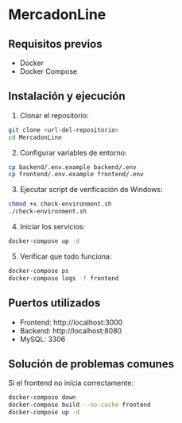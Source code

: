 # MercadonLine

## Requisitos previos

- Docker
- Docker Compose

## Instalación y ejecución

1. Clonar el repositorio:

```bash
git clone <url-del-repositorio>
cd MercadonLine
```

2. Configurar variables de entorno:

```bash
cp backend/.env.example backend/.env
cp frontend/.env.example frontend/.env
```

3. Ejecutar script de verificación de Windows:

```bash
chmod +x check-environment.sh
./check-environment.sh
```

4. Iniciar los servicios:

```bash
docker-compose up -d
```

5. Verificar que todo funciona:

```bash
docker-compose ps
docker-compose logs -f frontend
```

## Puertos utilizados

- Frontend: http://localhost:3000
- Backend: http://localhost:8080
- MySQL: 3306

## Solución de problemas comunes

Si el frontend no inicia correctamente:

```bash
docker-compose down
docker-compose build --no-cache frontend
docker-compose up -d
```
